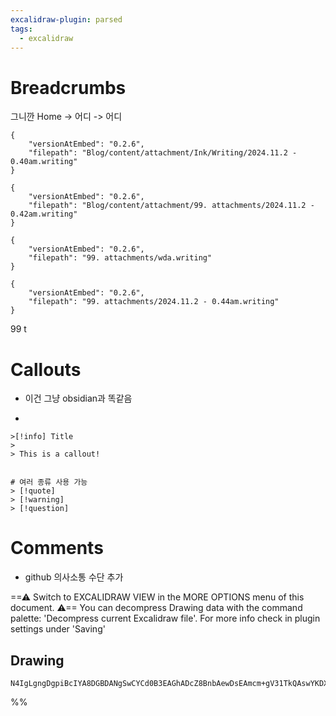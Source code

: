 ```yaml
---
excalidraw-plugin: parsed
tags:
  - excalidraw
---
```

#  Breadcrumbs

그니깐 Home -> 어디 -> 어디 







```handwritten-ink
{
	"versionAtEmbed": "0.2.6",
	"filepath": "Blog/content/attachment/Ink/Writing/2024.11.2 - 0.40am.writing"
}
```


```handwritten-ink
{
	"versionAtEmbed": "0.2.6",
	"filepath": "Blog/content/attachment/99. attachments/2024.11.2 - 0.42am.writing"
}
```



```handwritten-ink
{
	"versionAtEmbed": "0.2.6",
	"filepath": "99. attachments/wda.writing"
}
```

```handwritten-ink
{
	"versionAtEmbed": "0.2.6",
	"filepath": "99. attachments/2024.11.2 - 0.44am.writing"
}
```


99
t
# Callouts 
- 이건 그냥 obsidian과 똑같음 
- ```
```
>[!info] Title 
>
> This is a callout!


# 여러 종류 사용 가능
> [!quote]
> [!warning]
> [!question]
```

# Comments 

- github 의사소통 수단 추가

==⚠  Switch to EXCALIDRAW VIEW in the MORE OPTIONS menu of this document. ⚠== You can decompress Drawing data with the command palette: 'Decompress current Excalidraw file'. For more info check in plugin settings under 'Saving'


## Drawing
```compressed-json
N4IgLgngDgpiBcIYA8DGBDANgSwCYCd0B3EAGhADcZ8BnbAewDsEAmcm+gV31TkQAswYKDXgB6MQHNsYfpwBGAOlT0AtmIBeNCtlQbs6RmPry6uA4wC0KDDgLFLUTJ2lH8MTDHQ0YNMWHRJMRZFADZFFjIkT1UYRjAaBABtAF1ydCgoAGUAsD5QSXw8LOwNPkZOTExyHRgiACF0VABrQq5GXABhekx6fAQQAGIAM1GxkABfCaA==
```
%%
